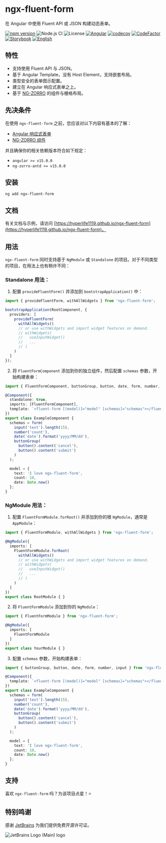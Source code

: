 # ngx-fluent-form

在 Angular 中使用 Fluent API 或 JSON 构建动态表单。

[![npm version](https://img.shields.io/npm/v/ngx-fluent-form/latest.svg)](https://npmjs.com/package/ngx-fluent-form)
![Node.js CI](https://github.com/HyperLife1119/ngx-fluent-form/workflows/Node.js%20CI/badge.svg)
![License](https://img.shields.io/badge/License-MIT-blue.svg)
[![Angular](https://img.shields.io/badge/Build%20with-Angular%20CLI-red?logo=angular)](https://www.github.com/angular/angular)
[![codecov](https://codecov.io/gh/HyperLife1119/ngx-fluent-form/branch/main/graph/badge.svg?token=070GEU44U0)](https://codecov.io/gh/HyperLife1119/ngx-fluent-form)
[![CodeFactor](https://www.codefactor.io/repository/github/hyperlife1119/ngx-fluent-form/badge)](https://www.codefactor.io/repository/github/hyperlife1119/ngx-fluent-form)
[![Storybook](https://cdn.jsdelivr.net/gh/storybookjs/brand@main/badge/badge-storybook.svg)](https://hyperlife1119.github.io/ngx-fluent-form)
[![English](https://img.shields.io/static/v1?label=English&message=en-US&color=212121)](https://github.com/HyperLife1119/ngx-fluent-form/blob/main/README.md)

## 特性

- 支持使用 Fluent API 与 JSON。
- 基于 Angular Template，没有 Host Element，支持嵌套布局。
- 类型安全的表单图示配置。
- 建立在 Angular 响应式表单之上。
- 基于 [NG-ZORRO](https://ng.ant.design) 的组件与栅格布局。

## 先决条件

在使用 `ngx-fluent-form` 之前，您应该对以下内容有基本的了解：

- [Angular 响应式表单](https://angular.cn/guide/reactive-forms)
- [NG-ZORRO 组件](https://ng.ant.design)

并且确保你的相关依赖版本符合如下规定：

- `angular >= v15.0.0`
- `ng-zorro-antd >= v15.0.0`

## 安装

```shell
ng add ngx-fluent-form
```

## 文档

有关文档与示例，请访问 [https://hyperlife1119.github.io/ngx-fluent-form](https://hyperlife1119.github.io/ngx-fluent-form)。

## 用法

`ngx-fluent-form` 同时支持基于 `NgModule` 或 `Standalone` 的项目。对于不同类型的项目，在用法上也有稍许不同：

### Standalone 用法：

1. 配置 `provideFluentForm()` 并添加到 `bootstrapApplication()` 中：

```ts
import { provideFluentForm, withAllWidgets } from 'ngx-fluent-form';

bootstrapApplication(RootComponent, {
  providers: [
    provideFluentForm(
      withAllWidgets()
      // or use withWidgets and import widget features on demand.
      // withWidgets(
      //   useInputWidget()
      //   ...
      // )
    )
  ]
});
```

2. 将 `FluentFormComponent` 添加到你的独立组件，然后配置 `schemas` 参数，开始构建表单：

```ts
import { FluentFormComponent, buttonGroup, button, date, form, number, input } from 'ngx-fluent-form';

@Component({
  standalone: true,
  imports: [FluentFormComponent],
  template: `<fluent-form [(model)]="model" [schemas]="schemas"></fluent-form>`
})
export class ExampleComponent {
  schemas = form(
    input('text').length(15),
    number('count'),
    date('date').format('yyyy/MM/dd'),
    buttonGroup(
      button().content('cancel'),
      button().content('submit')
    )
  );

  model = {
    text: 'I love ngx-fluent-form',
    count: 10,
    date: Date.now()
  };
}
```

### NgModule 用法：

1. 配置 `FluentFormModule.forRoot()` 并添加到你的根 `NgModule`，通常是 `AppModule`：

```ts
import { FluentFormModule, withAllWidgets } from 'ngx-fluent-form';

@NgModule({
  imports: [
    FluentFormModule.forRoot(
      withAllWidgets()
      // or use withWidgets and import widget features on demand.
      // withWidgets(
      //   useInputWidget()
      //   ...
      // )
    )
  ]
})
export class RootModule { }
```

2. 将 `FluentFormModule` 添加到你的 `NgModule`：

```ts
import { FluentFormModule } from 'ngx-fluent-form';

@NgModule({
  imports: [
    FluentFormModule
  ]
})
export class YourModule { }
```

3. 配置 `schemas` 参数，开始构建表单：

```ts
import { buttonGroup, button, date, form, number, input } from 'ngx-fluent-form';

@Component({
  template: `<fluent-form [(model)]="model" [schemas]="schemas"></fluent-form>`
})
export class ExampleComponent {
  schemas = form(
    input('text').length(15),
    number('count'),
    date('date').format('yyyy/MM/dd'),
    buttonGroup(
      button().content('cancel'),
      button().content('submit')
    )
  );

  model = {
    text: 'I love ngx-fluent-form',
    count: 10,
    date: Date.now()
  };
}
```

## 支持

喜欢 `ngx-fluent-form` 吗？为该项目点星！⭐

## 特别鸣谢

感谢 [JetBrains](https://www.jetbrains.com/?from=ngx-fluent-form) 为我们提供免费开源许可证。

![JetBrains Logo (Main) logo](https://resources.jetbrains.com/storage/products/company/brand/logos/jb_beam.svg)
